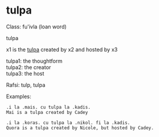 # tulpa

Class: fu'ivla (loan word)

tulpa

x1 is the [tulpa](https://tulpaforce.xyz) created by x2 and hosted by x3

tulpa1: the thoughtform  
tulpa2: the creator  
tulpa3: the host  

Rafsi: tulp, tulpa

Examples:

```
.i la .mais. cu tulpa la .kadis.
Mai is a tulpa created by Cadey
```

```
.i la .koras. cu tulpa la .nikol. fi la .kadis.
Quora is a tulpa created by Nicole, but hosted by Cadey.
```

